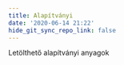 ```yaml
---
title: Alapítványi
date: '2020-06-14 21:22'
hide_git_sync_repo_link: false
---
```


Letölthető alapítványi anyagok